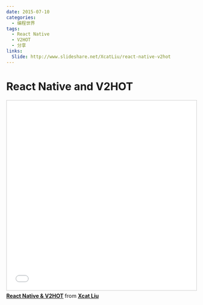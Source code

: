 ```yaml
---
date: 2015-07-10
categories:
  - 编程世界
tags:
  - React Native
  - V2HOT
  - 分享
links:
  Slide: http://www.slideshare.net/XcatLiu/react-native-v2hot
---
```


# React Native and V2HOT

<iframe src="//www.slideshare.net/slideshow/embed_code/key/ymjYgPegH2XWQg" width="620" height="504" frameborder="0" marginwidth="0" marginheight="0" scrolling="no" style="border:1px solid #CCC; border-width:1px; margin-bottom:5px; max-width: 100%;" allowfullscreen> </iframe> <div style="margin-bottom:5px"> <strong> <a href="//www.slideshare.net/XcatLiu/react-native-v2hot" title="React Native &amp; V2HOT" target="_blank">React Native &amp; V2HOT</a> </strong> from <strong><a href="//www.slideshare.net/XcatLiu" target="_blank">Xcat Liu</a></strong> </div>
